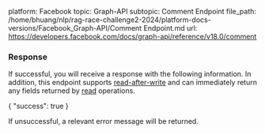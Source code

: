 platform: Facebook
topic: Graph-API
subtopic: Comment Endpoint
file_path: /home/bhuang/nlp/rag-race-challenge2-2024/platform-docs-versions/Facebook_Graph-API/Comment Endpoint.md
url: https://developers.facebook.com/docs/graph-api/reference/v18.0/comment

### Response

If successful, you will receive a response with the following information. In addition, this endpoint supports [read-after-write](https://developers.facebook.com/docs/graph-api/using-graph-api#read-after-write) and can immediately return any fields returned by [read](https://developers.facebook.com/docs/graph-api/reference/comment#read) operations.

{
  "success": true
}

If unsuccessful, a relevant error message will be returned.